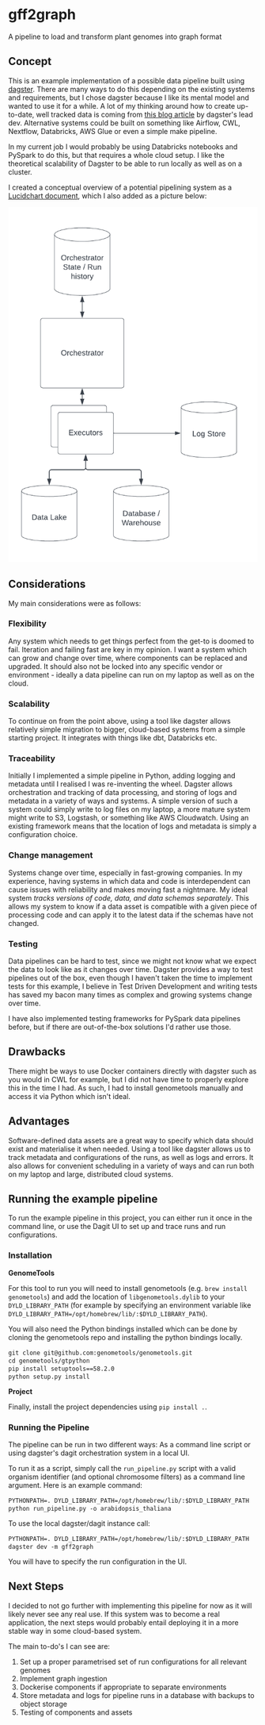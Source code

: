 # gff2graph
A pipeline to load and transform plant genomes into graph format


## Concept

This is an example implementation of a possible data pipeline built using [dagster](https://dagster.io/). 
There are many ways to do this depending on the existing systems and requirements, but I chose dagster because I like
its mental model and wanted to use it for a while.
A lot of my thinking around how to create up-to-date, well tracked data is coming from
[this blog article](https://dagster.io/blog/software-defined-assets) by dagster's lead dev.
Alternative systems could be built on something like Airflow, CWL, Nextflow, Databricks, AWS Glue or even a simple make pipeline.

In my current job I would probably be using Databricks notebooks and PySpark to do this, but that requires a whole cloud setup.
I like the theoretical scalability of Dagster to be able to run locally as well as on a cluster.


I created a conceptual overview of a potential pipelining system as a [Lucidchart document](https://lucid.app/lucidchart/709e4fed-fe8c-4a0e-ac2b-53c2783d9019/edit?viewport_loc=-671%2C-572%2C4726%2C2341%2C0_0&invitationId=inv_a2c7e0b2-e606-46c4-ab8a-49511a162082), which I also added as a picture below:


![System Overview](img/system_diagram.png)



## Considerations

My main considerations were as follows:

### Flexibility 
Any system which needs to get things perfect from the get-to is doomed to fail. Iteration and failing fast are key in my opinion. I want a system which can grow and change over time, where components can be replaced and upgraded.
It should also not be locked into any specific vendor or environment - ideally a data pipeline can run on my laptop as well as on the cloud.

### Scalability
To continue on from the point above, using a tool like dagster allows relatively simple migration to bigger, cloud-based systems from a simple starting project. It integrates with things like dbt, Databricks etc.

### Traceability
Initially I implemented a simple pipeline in Python, adding logging and metadata until I realised I was re-inventing the wheel.
Dagster allows orchestration and tracking of data processing, and storing of logs and metadata in a variety of ways and systems.
A simple version of such a system could simply write to log files on my laptop, a more mature system might write to S3, Logstash, or something like AWS Cloudwatch.
Using an existing framework means that the location of logs and metadata is simply a configuration choice.

### Change management
Systems change over time, especially in fast-growing companies. In my experience, having systems in which data and code 
is interdependent can cause issues with reliability and makes moving fast a nightmare.
My ideal system *tracks versions of code, data, and data schemas separately*. This allows my system to know if a data 
asset is compatible with a given piece of processing code and can apply it to the latest data if the schemas have not
changed.

### Testing
Data pipelines can be hard to test, since we might not know what we expect the data to look like as it changes over time.
Dagster provides a way to test pipelines out of the box, even though I haven't taken the time to implement tests for this example,
I believe in Test Driven Development and writing tests has saved my bacon many times as complex and growing systems change
over time.

I have also implemented testing frameworks for PySpark data pipelines before, but if there are out-of-the-box solutions I'd rather
use those.

## Drawbacks

There might be ways to use Docker containers directly with dagster such as you would in CWL for example, but I did not 
have time to properly explore this in the time I had.
As such, I had to install genometools manually and access it via Python which isn't ideal.


## Advantages

Software-defined data assets are a great way to specify which data should exist and materialise it when needed. 
Using a tool like dagster allows us to track metadata and configurations of the runs, as well as logs and errors. It
also allows for convenient scheduling in a variety of ways and can run both on my laptop and large, distributed cloud systems.


## Running the example pipeline
To run the example pipeline in this project, you can either run it once in the command line, or use the Dagit UI
to set up and trace runs and run configurations.

### Installation

**GenomeTools**


For this tool to run you will need to install genometools (e.g. `brew install genometools`) and add the location of `libgenometools.dylib`
to your `DYLD_LIBRARY_PATH` (for example by specifying an environment variable like `DYLD_LIBRARY_PATH=/opt/homebrew/lib/:$DYLD_LIBRARY_PATH`).


You will also need the Python bindings installed which can be done by cloning the genometools repo and installing the python
bindings locally.

```commandline
git clone git@github.com:genometools/genometools.git
cd genometools/gtpython
pip install setuptools==58.2.0
python setup.py install
```

**Project**

Finally, install the project dependencies using `pip install .`.



### Running the Pipeline

The pipeline can be run in two different ways: As a command line script or using dagster's dagit orchestration system in a local UI.

To run it as a script, simply call the `run_pipeline.py` script with a valid organism identifier (and optional chromosome filters) as a command line argument.
Here is an example command:

```commandline
PYTHONPATH=. DYLD_LIBRARY_PATH=/opt/homebrew/lib/:$DYLD_LIBRARY_PATH python run_pipeline.py -o arabidopsis_thaliana
```

To use the local dagster/dagit instance call: 
```commandline
PYTHONPATH=. DYLD_LIBRARY_PATH=/opt/homebrew/lib/:$DYLD_LIBRARY_PATH dagster dev -m gff2graph
```

You will have to specify the run configuration in the UI.

## Next Steps

I decided to not go further with implementing this pipeline for now as it will likely never see any real use. If this system was to become a real application, the next steps would probably entail deploying it in a more stable way in some cloud-based system.

The main to-do's I can see are:
1. Set up a proper parametrised set of run configurations for all relevant genomes
2. Implement graph ingestion
3. Dockerise components if appropriate to separate environments
4. Store metadata and logs for pipeline runs in a database with backups to object storage
5. Testing of components and assets




